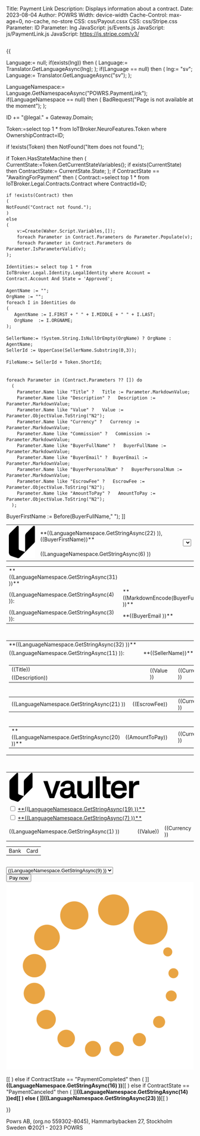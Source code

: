 ﻿Title: Payment Link
Description: Displays information about a contract.
Date: 2023-08-04
Author: POWRS
Width: device-width
Cache-Control: max-age=0, no-cache, no-store
CSS: css/Payout.cssx
CSS: css/Stripe.css
Parameter: ID
Parameter: lng
JavaScript: js/Events.js
JavaScript: js/PaymentLink.js
JavaScript: https://js.stripe.com/v3/

<main class="border-radius">
<meta name="viewport" content="width=device-width, initial-scale=1" />
<div class="content">
<b><h2></h2></b>
{{

 Language:= null;
if(exists(lng)) then 
(
  Language:= Translator.GetLanguageAsync(lng);
);
if(Language == null) then 
(
 lng:= "sv";
 Language:= Translator.GetLanguageAsync("sv");
);

LanguageNamespace:= Language.GetNamespaceAsync("POWRS.PaymentLink");
if(LanguageNamespace == null) then 
(
 BadRequest("Page is not available at the moment");
);

ID += "@legal." + Gateway.Domain; 

Token:=select top 1 * from IoTBroker.NeuroFeatures.Token where OwnershipContract=ID;

if !exists(Token) then 
	NotFound("Item does not found.");

if Token.HasStateMachine then
(
	CurrentState:=Token.GetCurrentStateVariables();
	if exists(CurrentState) then
		ContractState:= CurrentState.State;
);
if ContractState == "AwaitingForPayment" then 
(
    Contract:=select top 1 * from IoTBroker.Legal.Contracts.Contract where ContractId=ID;
   
    if !exists(Contract) then
    (
	NotFound("Contract not found.");
    )
    else
    (
	    v:=Create(Waher.Script.Variables,[]);
	    foreach Parameter in Contract.Parameters do Parameter.Populate(v);
	    foreach Parameter in Contract.Parameters do Parameter.IsParameterValid(v);
    );

    Identities:= select top 1 * from IoTBroker.Legal.Identity.LegalIdentity where Account = Contract.Account And State = 'Approved';

    AgentName := "";
    OrgName := "";
    foreach I in Identities do
    (
       AgentName := I.FIRST + " " + I.MIDDLE + " " + I.LAST;
       OrgName  := I.ORGNAME;
    );

    SellerName:= !System.String.IsNullOrEmpty(OrgName) ? OrgName : AgentName;
    SellerId := UpperCase(SellerName.Substring(0,3)); 

    FileName:= SellerId + Token.ShortId;


    foreach Parameter in (Contract.Parameters ?? []) do 
      (
        Parameter.Name like "Title" ?   Title := Parameter.MarkdownValue;
        Parameter.Name like "Description" ?   Description := Parameter.MarkdownValue;
        Parameter.Name like "Value" ?   Value := Parameter.ObjectValue.ToString("N2");
        Parameter.Name like "Currency" ?   Currency := Parameter.MarkdownValue;
        Parameter.Name like "Commission" ?   Commission := Parameter.MarkdownValue;
        Parameter.Name like "BuyerFullName" ?   BuyerFullName := Parameter.MarkdownValue;
        Parameter.Name like "BuyerEmail" ?  BuyerEmail := Parameter.MarkdownValue;
        Parameter.Name like "BuyerPersonalNum" ?   BuyerPersonalNum := Parameter.MarkdownValue;
        Parameter.Name like "EscrowFee" ?   EscrowFee := Parameter.ObjectValue.ToString("N2");
        Parameter.Name like "AmountToPay" ?   AmountToPay := Parameter.ObjectValue.ToString("N2");
      );
BuyerFirstName := Before(BuyerFullName," ");
]]

<table style="width:100%">
  <tr class="welcomeLbl">   
    <td rowspan="2"><img class="vaulterLogo" src="./resources/vaulterlogo.svg" alt="Vaulter"/> </td>
    <td>**((LanguageNamespace.GetStringAsync(22) )), ((BuyerFirstName))** </td>
    <td rowspan="2"><select title="languageDropdown" id="languageDropdown"></select></td>
  </tr>
  <tr>
    <td>
       ((LanguageNamespace.GetStringAsync(6) ))
    </td>
  </tr>
</table>

<input type="hidden" value="((lng ))" id="prefferedLanguage"/>
<input type="hidden" value="POWRS.PaymentLink" id="Namespace"/>
<input type="hidden" value="((LanguageNamespace.GetStringAsync(10) ))" id="SelectedAccountOk"/>
<input type="hidden" value="((LanguageNamespace.GetStringAsync(24) ))" id="SelectedAccountNotOk"/>
<input type="hidden" value="((LanguageNamespace.GetStringAsync(25) ))" id="QrCodeScanMessage"/>
<input type="hidden" value="((LanguageNamespace.GetStringAsync(26) ))" id="QrCodeScanTitle"/>
<input type="hidden" value="((LanguageNamespace.GetStringAsync(27) ))" id="TransactionCompleted"/>
<input type="hidden" value="((LanguageNamespace.GetStringAsync(28) ))" id="TransactionFailed"/>
<input type="hidden" value="((LanguageNamespace.GetStringAsync(29) ))" id="TransactionInProgress"/>
<input type="hidden" value="((LanguageNamespace.GetStringAsync(30) ))" id="OpenLinkOnPhoneMessage"/>

<input type="hidden" value="((Token.TokenId))" id="TokenId"/>
<input type="hidden" value="((Contract.ContractId))" id="contractId"/>
<input type="hidden" value="((BuyerPersonalNum))" id="personalNumber"/>
<input type="hidden" value="((BuyerFullName))" id="buyerFullName"/>
<input type="hidden" value="((BuyerEmail))" id="buyerEmail"/>
<input type="hidden" value="((FileName))" id="fileName"/>

<div class="payer-details">
<table>
 <tr>
  <td coolspan="2">
    **((LanguageNamespace.GetStringAsync(31) ))**
  </td>
 </tr>
<tr>
  <td class="payerName">
    ((LanguageNamespace.GetStringAsync(4) )):
  </td>
  <td class="payerValue">
  **((MarkdownEncode(BuyerFullName) ))**
  </td>
 </tr>
<tr>
  <td class="payerName">
    ((LanguageNamespace.GetStringAsync(3) )):
  </td>
  <td class="payerValue">
   **((BuyerEmail ))**
  </td>
 </tr>
</table>
</div>


<br/>

<div class="payment-details">
<table style="width:100%">
 <tr>
  <td colspan="2">
    **((LanguageNamespace.GetStringAsync(32) ))**
  </td>
 </tr>
<tr>
  <td class="payerName">
    ((LanguageNamespace.GetStringAsync(11) )):
  </td>
  <td class="payerValue">
  **((SellerName))****
  </td>
 </tr>

 <tr class="spaceUnder"><td colspan="2"> </td></tr>
<tr>
  <td colspan="2" class="item border-radius" >
      <table style="vertical-align:middle; width:100%;">
         <tr>
            <td style="width:80%;"> ((Title))</td>
            <td class="itemPrice"  rowspan="2" >((Value ))<td>
            <td style="width:10%;" rowspan="2" class="currencyLeft"> ((Currency )) </td>
         </tr>
         <tr>
            <td style="width:70%"> ((Description))</td>
         </tr>
      </table>
  </td>
 </tr>

 <tr class="spaceUnder"><td colspan="2"> </td></tr>
<tr class="spaceUnder">
  <td colspan="2" class="item border-radius">
      <table style="vertical-align:middle; width:100%;">
         <tr>
           <td style="width:80%">((LanguageNamespace.GetStringAsync(21) ))</td>
           <td class="itemPrice"  rowspan="2" >((EscrowFee))<td>
           <td style="width:10%;" rowspan="2" class="currencyLeft"> ((Currency )) </td>
         </tr>
      </table>
  </td>
 </tr>

 <tr class="spaceUnder"><td colspan="2"> </td></tr>
<tr>
  <td colspan="2" class="item border-radius">
      <table style="vertical-align:middle; width:100%;">
         <tr>
           <td style="width:80%">**((LanguageNamespace.GetStringAsync(20) ))**</td>
           <td class="itemPrice"  rowspan="2" >((AmountToPay))<td>
           <td style="width:10%;" rowspan="2" class="currencyLeft"> ((Currency )) </td>
         </tr>
      </table>
  </td>
 </tr>
</table>
</div>
  
<div class="spaceItem"></div>
<br/>

<div class="vaulter-details">
<table style="width:100%">
 <tr>
  <td colspan="3"><img class="vaulter_Logo" src="./resources/vaulter_logo.svg" alt="Vaulter"/> </td>
 </tr>
 <tr >
  <td colspan="3">
     <input type="checkbox" id="termsAndCondition" name="termsAndCondition" onclick="UserAgree();">
     <label for="termsAndCondition"><a href="https://www.powrs.se/terms-and-conditions-payment-link" target="_blank">**((LanguageNamespace.GetStringAsync(19) ))**</a></label> 
   </td>
 </tr>
 <tr class="spaceUnder">
    <td colspan="3">
      <input type="checkbox" id="purchaseAgreement" name="purchaseAgreement" onclick="UserAgree();">
      <label for="purchaseAgreement"><a href="#" onclick="generatePDF();event.preventDefault();" >**((LanguageNamespace.GetStringAsync(7) ))**</a></label> 
   </td>
 </tr>
 <tr class="spaceUnder"><td colspan="3"> </td></tr>
  <tr class="safeguarded" >
     <td style="width:80%; text-align:left">((LanguageNamespace.GetStringAsync(1) ))</td>
     <td class="moneyRight itemPrice">((Value))</td>
     <td class="currencyLeft" style="width:10%;" >((Currency ))</td>
 </tr>
 <tr class="spaceUnder"><td colspan="3"> </td></tr>
 
 </table>

</div>

<div class="spaceItem"></div>
 <form id="payment-method">
  <table id="payment-method-tbl">
   <tr>
    <td class="payment-method-tab" onclick="StartBankPayment()"><element id="stripe-method-bank" >Bank</element></td>
    <td class="payment-method-tab" onclick="StartCardPayment()"><element id="stripe-method-card" >Card</element></td>
   </tr>
  </table> 
 </form>

<div class="spaceItem"></div>
<br/>

<form id="payment-form-bank">
 <div>
     <select title="serviceProvidersSelect" name="serviceProvidersSelect" id="serviceProvidersSelect" class="selectBank" >
        <option value="none" selected disabled hidden>((LanguageNamespace.GetStringAsync(9) ))</option>
      </select>
   </div>
</form>

 <form id="payment-form-card">
   <div id="link-authentication-element">
   </div>
   <div id="payment-element">
   </div>
   <div class="stipe-name-div">
         <div class=">
           <input type="text" inputmode="text" name="linkLegalName" id="Field-linkLegalNameInput" 
            placeholder="First and last name" 
            autocomplete="billing name" 
            aria-invalid="false" aria-required="false" class="stipe-name-input" value=""></div>
   <div>
   <div class="stripe-submit-div">
    <button id="stripe-submit" class="stripe-button stripe-hide" type="submit" >Pay now</button>
   </div>
  </form>
<div id="QrCode"></div>
<div id="spinnerContainer">
  <img src="./resources/spinner.gif" alt="loadingSpinner">
</div>

[[
)
else if ContractState == "PaymentCompleted" then 
(
]]**((LanguageNamespace.GetStringAsync(16) ))**[[
)
else if ContractState == "PaymentCanceled" then 
(
]]**((LanguageNamespace.GetStringAsync(14) ))**ed[[
)
else 
(
]]**((LanguageNamespace.GetStringAsync(23) ))**[[
)

}}

</div>

</main>
<div class="footer-parent">
  <div class="footer">
   Powrs AB, (org.no 559302-8045), Hammarbybacken 27, Stockholm <br/>Sweden ©2021 - 2023 POWRS 
  </div>
</div>